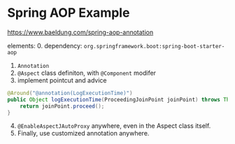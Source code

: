 # Spring AOP Example
https://www.baeldung.com/spring-aop-annotation

elements:
0. dependency: `org.springframework.boot:spring-boot-starter-aop`
1. `Annotation`
2. `@Aspect` class definiton, with `@Component` modifer
3. implement pointcut and advice
```java
@Around("@annotation(LogExecutionTime)")
public Object logExecutionTime(ProceedingJoinPoint joinPoint) throws Throwable {
    return joinPoint.proceed();
}
```
4. `@EnableAspectJAutoProxy` anywhere, even in the Aspect class itself.
5. Finally, use customized annotation anywhere.

